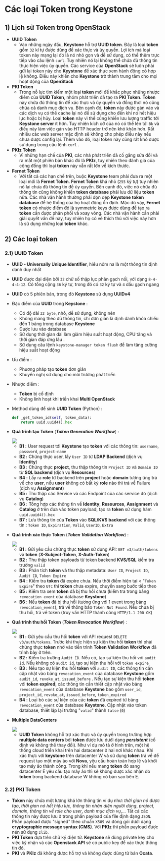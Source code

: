 # Các loại Token trong Keystone
## **1) Lịch sử Token trong OpenStack**
- **UUID Token**
    - Vào những ngày đầu, **Keystone** hỗ trợ **UUID token**. Đây là loại **token** gồm `32` kí tự được dùng để xác thực và ủy quyền. Lợi ích mà loại token này mạng lại đó là nó nhỏ gọn và dễ sử dụng, có thể thêm trực tiếp vào câu lệnh `curl`. Tuy nhiên nó lại không thể chứa đủ thông tin thực hiện việc ủy quyền. Các service của **OpenStack** sẽ luôn phải gửi lại token này cho **Keystone** để xác thực xem hành động có hợp lệ không. Điều này khiến cho **Keystone** trở thành trung tâm cho mọi hoạt động của **OpenStack**
- **PKI Token**
    - Trong nỗ lực tìm kiếm một loại **token** mới để khắc phục những nhược điểm của **UUID Token**, nhóm phát triển đã tạo ra **PKI Token**. **Token** này chứa đủ thông tin để xác thực và ủy quyền và đồng thời nó cũng chứa cả danh mục dịch vụ. Bên cạnh đó, **token** này được gán vào và các dịch vụ có thể cache lại nó để sử dụng cho đến khi nó hết hiệu lực hoặc bị hủy. Loại **token** này vì thế cũng khiến lưu lượng traffic tới **Keystone server** ít hơn. Tuy nhiên kích cỡ của nó có thể lên tới `8k` và điều này làm việc gán vào HTTP header trở nên khó khăn hơn. Rất nhiều các web server mặc định sẽ không cho phép điều này nếu chưa được config lại. Thêm vào đó, loại token này cũng rất khó được sử dụng trong câu lệnh `curl` .
- **PKIz Token** 
    - Vì những hạn chế của **PKI**, các nhà phát triển đã cố gắng sửa đổi và ra mắt một phiên bản khác đó là **PKIz**, tuy nhiên theo đánh giá của cộng đồng thì loại **token** này vẫn rất lớn về kích thước.
- **Fernet Token**
    - Với tất cả các hạn chế trên, buộc **Keystone** team phải đưa ra một loại mới là **Fernet Token**. **Fernet Token** khá nhỏ (`255` ký tự) tuy nhiên nó lại chưa đủ thông tin để ủy quyền. Bên cạnh đó, việc nó chứa đủ thông tin cũng không khiến **token database** phải lưu dữ liệu **token** nữa. Các nhà vận hành thường phải dọn dẹp **Keystone** **token database** để hệ thống của họ hoạt động ổn định. Mặc dù vậy, **Fernet token** có nhược điểm đó là symmetric keys được dùng để tạo ra **token** cần được phân phối và xoay vòng. Các nhà vận hành cần phải giải quyết vấn đề này, tuy nhiên họ có vẻ thích thú với việc này hơn là sử dụng những loại **token** khác.
## **2) Các loại token**
### **2.1) UUID Token**
- **UUID - Universally Unique Identifier**, hiểu nôm na là một thông tin định danh duy nhất 
- **UUID** được đại diện bởi `32` chữ số thập lục phân gạch nối, với dạng `8-4-4-4-12`. Có tổng cộng `36` ký tự, trong đó có `32` ký tự và `4` dấu gạch ngang
- **UUID** có 5 phiên bản, trong đó **Keystone** sử dụng **UUIDv4**
- Đặc điểm của **UUID** trong **Keystone** :
    - Có độ dài `32 byte`, nhỏ, dễ sử dụng, không nén
    - Không mang theo đủ thông tin, chỉ đơn giản là định danh khóa chiếu đến 1 bảng trong database **Keystone**
    - Được lưu vào database
    - Sử dụng thời gian dài làm giảm hiệu suất hoạt động, CPU tăng và thời gian đáp ứng lâu .
    - Sử dụng câu lệnh `keystone-manager token flush` để làm tăng cường hiệu suất hoạt động 
- Ưu điểm :
    - Phương pháp tạo **token** đơn giản
    - Khuyến nghị sử dụng cho môi trường phát triển
- Nhược điểm :
    - **Token** bị cố định
    - Không linh hoạt khi triển khai **Multi OpenStack**
- Method dùng để sinh **UUID Token** (Python) :
    ```py
    def _get_token_id(self, token_data):
        return uuid.uuid4().hex
    ```
- **Quá trình tạo Token** (***Token Generation Workflow***) :

    <img src=https://i.imgur.com/2EgDMz5.png>

    - **B1 :** User request tới **Keystone** tạo **token** với các thông tin: `username`, `password`, `project-name`
    - **B2 :** Chứng thực user, lấy `User ID` từ **LDAP Backend** (dịch vụ **Identity**)
    - **B3 :** Chứng thực **project**, thu thập thông tin `Project ID` và `Domain ID` từ **SQL backend** (dịch vụ **Resources**)
    - **B4 :** Lấy ra **role** từ backend trên **project** hoặc **domain** tương ứng trả về cho **user**, nếu **user** không có bất kỳ **role** nào thì trả về Failure (dịch vụ **Assignment**)
    - **B5 :** Thu thập các Service và các Endpoint của các service đó (dịch vụ **Catalog**)
    - **B6 :** Tổng hợp các thông tin về **Identity**, **Resources**, **Assignment** và **Catalog** ở trên đưa vào token payload, tạo ra **token** sử dụng hàm `uuid.uuid4().hex`
    - **B7 :** Lưu thông tin của **Token** vào **SQL/KVS backend** với các thông tin : `Token ID`, `Expiration`, `Valid`, `UserID`, `Extra`

- **Quá trình xác thực Token** (***Token Validation Workflow***) :

    <img src=https://i.imgur.com/3FtVsnO.png>

    - **B1 :** Gửi yêu cầu chứng thực **token** sử dụng API: `GET v3/auth/tokens` và **token** (**X-Subject-Token**, **X-Auth-Token**)
    - **B2 :** Thu thập token payloads từ token backend **KVS/SQL** kiểm tra trường `valid`
    - **B3 :** Phân tích **token** và thu thập metadata: `User ID`, `Project ID`, `Audit ID`, `Token Expire`
    - **B4 :** Kiểm tra **token** đã expire chưa. Nếu thời điểm hiện tại < "`Token Expire`" theo `UTC` thì **token** chưa expire,  chuyển sang bước tiếp theo
    - **B5 :** Kiểm tra xem **token** đã bị thu hồi chưa (kiểm tra trong bảng `revocation_event` của database **Keystone**)
    - **B6 :** Nếu **token** đã bị thu hồi (tương ứng với 1 event trong bảng `revocation_event`), trả về thông báo `Token Not Found`. Nếu chưa bị thu hồi, trả về token (truy vấn HTTP thành công `HTTP/1.1 200 OK`)

- **Quá trình thu hồi Token** (***Token Revocation Workflow***) :

    <img src=https://i.imgur.com/8fKCvAi.png>

    - **B1 :** Gửi yêu cầu thu hồi **token** với API request `DELETE v3/auth/tokens`. Trước khi thực hiện sự kiện thu hồi **token** thì phải chứng thực **token** nhờ vào tiến trình **Token Validation Workflow** đã trình bày ở trên.
    - **B2 :** Kiểm tra trường `Audit ID`. Nếu có, tạo sự kiện thu hồi với `audit id`. Nếu không có `audit id`, tạo sự kiện thu hồi với `token expire`
    - **B3 :** Nếu tạo sự kiện thu hồi **token** với `audit ID`, các thông tin cần cập nhật vào bảng `revocation_event` của database **Keystone** gồm `audit_id`, `revoke_at`, `issued_before` . Nếu tạo sự kiện thu hồi **token** với **token expired**, các thông tin cần thiết cập nhật vào bảng `revocation_event` của database **Keystone** bao gồm `user_id`, `project_id`, `revoke_at`,  `issued_before`, `token_expired`
    - **B4 :** Loại bỏ các sự kiện của các **token** đã expired từ bảng `revocation_event` của database **Keystone**. Cập nhật vào token database, thiết lập lại trường "`valid`" thành `false` (`0`)

- **Multiple DataCenters**

    <img src=https://i.imgur.com/pCZBTXc.png>

    - **UUID Token** không hỗ trợ xác thực và ủy quyền trong trường hợp **multiple data centers** bởi **token** được lưu dưới dạng ***persistent*** (cố định và không thể thay đổi). Như ví dụ mô tả ở hình trên, một hệ thống cloud triển khai trên hai datacenter ở hai nơi khác nhau. Khi xác thực với **keystone** trên datacenter W và sử dụng **token** trả về để request tạo một máy ảo với **Nova**, yêu cầu hoàn toàn hợp lệ và khởi tạo máy ảo thành công. Trong khi nếu mang **token** đó sang datacenter E yêu cầu tạo máy ảo thì sẽ không được xác nhận do **token** trong backend database W không có bản sao bên E.
### **2.2) PKI Token**
- **Token** này chứa một lượng khá lớn thông tin ví dụ như: *thời gian nó được tạo*, *thời gian nó hết hiệu lực*, *thông tin nhận diện người dùng*, *project*, *domain*, *thông tin về role cho user*, *danh mục dịch vụ*,... Tất cả các thông tin này được lưu ở trong phần payload của file định dạng `JSON`. Phần payload được "signed" theo chuẩn `X509` và đóng gói dưới dạng **cryptographic message syntax (CMS)**. Với **PKIz** thì phần payload được nén sử dụng `zlib`.
- **PKI Token** dựa trên chữ ký điện tử. **Keystone** sẽ dùng private key cho việc ký nhận và các **Openstack API** sẽ có public key để xác thực thông tin đó.
- **PKI** và **PKIz** đã không được hỗ trợ và không được dùng từ bản **Ocata**.